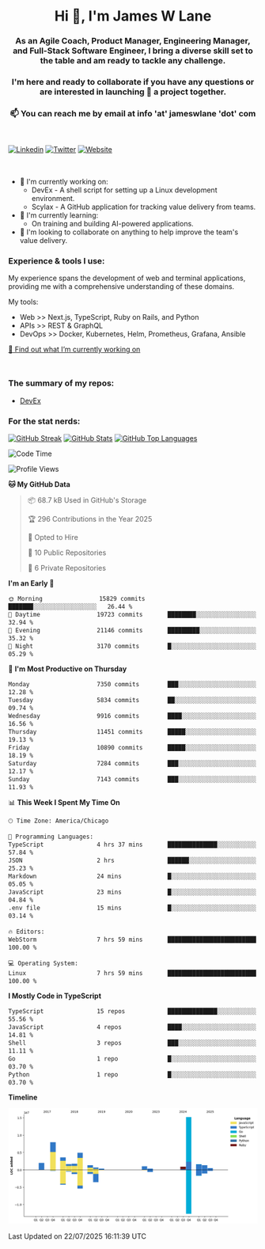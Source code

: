 <h1 align="center">Hi 👋, I'm James W Lane</h1>
<h3 align="center">As an Agile Coach, Product Manager, Engineering Manager, and Full-Stack Software Engineer, I bring a diverse skill set to the table and am ready to tackle any challenge.</h3>
<h3 align="center">I'm here and ready to collaborate if you have any questions or are interested in launching 🚀 a project together.</h3>

<div style="margin-top: 16px;" />

<h3 align="center">📫 You can reach me by email at info 'at' jameswlane 'dot' com</h3>

<div style="margin-top: 48px;" />

[![Linkedin](https://img.shields.io/badge/LinkedIn-0077B5?style=for-the-badge&logo=linkedin&logoColor=white)](https://www.linkedin.com/in/jameswlane/)
[![Twitter](https://img.shields.io/badge/Twitter-1DA1F2?style=for-the-badge&logo=twitter&logoColor=white)](https://x.com/jameswlane)
[![Website](https://img.shields.io/website?down_color=red&down_message=offline&style=for-the-badge&up_color=green&up_message=up&url=https%3A%2F%2Fwww.jameswlane.com)](https://www.jameswlane.com)

<div style="margin-top: 48px;" />

- 🔭 I'm currently working on:
  - DevEx - A shell script for setting up a Linux development environment.
  - Scylax - A GitHub application for tracking value delivery from teams.
- 🌱 I'm currently learning:
  - On training and building AI-powered applications.
- 👯 I'm looking to collaborate on anything to help improve the team's value delivery.

### Experience & tools I use:

My experience spans the development of web and terminal applications, providing me with a comprehensive understanding of these domains.

My tools:
- Web >> Next.js, TypeScript, Ruby on Rails, and Python
- APIs >> REST & GraphQL
- DevOps >> Docker, Kubernetes, Helm, Prometheus, Grafana, Ansible

[🔭 Find out what I’m currently working on](https://www.jameswlane.com/now)  

<div style="margin-top: 50px;"/>

### The summary of my repos:
- [DevEx](https://github.com/jameswlane/devex)  

### For the stat nerds:
[![GitHub Streak](https://github-readme-streak-stats.herokuapp.com?user=jameswlane&theme=tokyonight)](https://git.io/streak-stats)
[![GitHub Stats](https://github-readme-stats.vercel.app/api?username=jameswlane&show_icons=true&theme=tokyonight)](https://github-readme-stats.vercel.app)
[![GitHub Top Languages](https://github-readme-stats.vercel.app/api/top-langs?username=jameswlane&show_icons=true&locale=en&layout=compact&theme=tokyonight)](https://github-readme-stats.vercel.app)

<!--START_SECTION:waka-->
![Code Time](http://img.shields.io/badge/Code%20Time-663%20hrs%2049%20mins-blue)

![Profile Views](http://img.shields.io/badge/Profile%20Views-0-blue)

**🐱 My GitHub Data** 

> 📦 68.7 kB Used in GitHub's Storage 
 > 
> 🏆 296 Contributions in the Year 2025
 > 
> 💼 Opted to Hire
 > 
> 📜 10 Public Repositories 
 > 
> 🔑 6 Private Repositories 
 > 
**I'm an Early 🐤** 

```text
🌞 Morning                15829 commits       ███████░░░░░░░░░░░░░░░░░░   26.44 % 
🌆 Daytime                19723 commits       ████████░░░░░░░░░░░░░░░░░   32.94 % 
🌃 Evening                21146 commits       █████████░░░░░░░░░░░░░░░░   35.32 % 
🌙 Night                  3170 commits        █░░░░░░░░░░░░░░░░░░░░░░░░   05.29 % 
```
📅 **I'm Most Productive on Thursday** 

```text
Monday                   7350 commits        ███░░░░░░░░░░░░░░░░░░░░░░   12.28 % 
Tuesday                  5834 commits        ██░░░░░░░░░░░░░░░░░░░░░░░   09.74 % 
Wednesday                9916 commits        ████░░░░░░░░░░░░░░░░░░░░░   16.56 % 
Thursday                 11451 commits       █████░░░░░░░░░░░░░░░░░░░░   19.13 % 
Friday                   10890 commits       █████░░░░░░░░░░░░░░░░░░░░   18.19 % 
Saturday                 7284 commits        ███░░░░░░░░░░░░░░░░░░░░░░   12.17 % 
Sunday                   7143 commits        ███░░░░░░░░░░░░░░░░░░░░░░   11.93 % 
```


📊 **This Week I Spent My Time On** 

```text
🕑︎ Time Zone: America/Chicago

💬 Programming Languages: 
TypeScript               4 hrs 37 mins       ██████████████░░░░░░░░░░░   57.84 % 
JSON                     2 hrs               ██████░░░░░░░░░░░░░░░░░░░   25.23 % 
Markdown                 24 mins             █░░░░░░░░░░░░░░░░░░░░░░░░   05.05 % 
JavaScript               23 mins             █░░░░░░░░░░░░░░░░░░░░░░░░   04.84 % 
.env file                15 mins             █░░░░░░░░░░░░░░░░░░░░░░░░   03.14 % 

🔥 Editors: 
WebStorm                 7 hrs 59 mins       █████████████████████████   100.00 % 

💻 Operating System: 
Linux                    7 hrs 59 mins       █████████████████████████   100.00 % 
```

**I Mostly Code in TypeScript** 

```text
TypeScript               15 repos            ██████████████░░░░░░░░░░░   55.56 % 
JavaScript               4 repos             ████░░░░░░░░░░░░░░░░░░░░░   14.81 % 
Shell                    3 repos             ███░░░░░░░░░░░░░░░░░░░░░░   11.11 % 
Go                       1 repo              █░░░░░░░░░░░░░░░░░░░░░░░░   03.70 % 
Python                   1 repo              █░░░░░░░░░░░░░░░░░░░░░░░░   03.70 % 
```



**Timeline**

![Lines of Code chart](https://raw.githubusercontent.com/jameswlane/jameswlane/main/assets/bar_graph.png)


 Last Updated on 22/07/2025 16:11:39 UTC
<!--END_SECTION:waka-->
